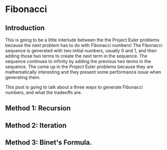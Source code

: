 # Fibonacci

## Introduction

This is going to be a little interlude between the the Project Euler problems because the next problem has to do with Fibonacci numbers! The Fibonacci sequence is generated with two initial numbers, usually 0 and 1, and then adding those two terms to create the next term in the sequence. The sequence continues to infinity by adding the previous two terms in the sequence. The come up in the Project Euler problems because they are mathematically interesting and they present some performance issue when generating them.

This post is going to talk about a three ways to generate Fibonacci numbers, and what the tradeoffs are. 

## Method 1: Recursion

## Method 2: Iteration

## Method 3: Binet's Formula.